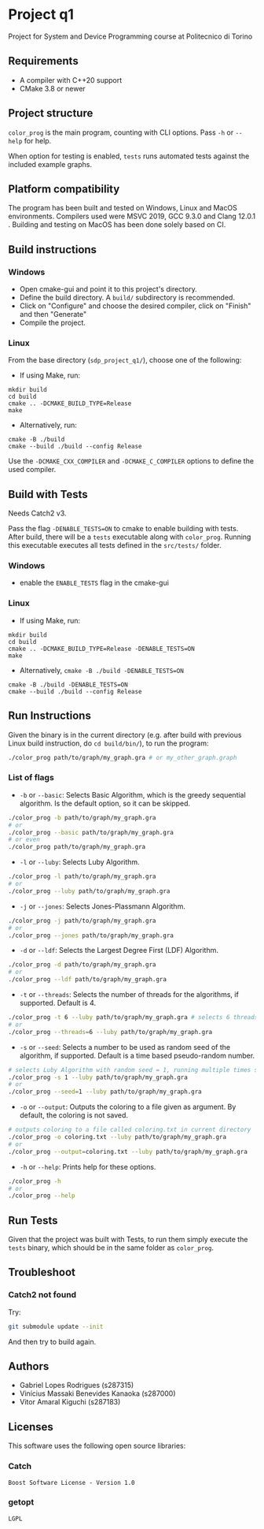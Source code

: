 # Project q1
Project for System and Device Programming course at Politecnico di Torino

## Requirements
- A compiler with C++20 support
- CMake 3.8 or newer

## Project structure
`color_prog` is the main program, counting with CLI options. Pass `-h` or `--help` for help.

When option for testing is enabled, `tests` runs automated tests against the included example graphs.

## Platform compatibility
The program has been built and tested on Windows, Linux and MacOS environments.
Compilers used were MSVC 2019, GCC 9.3.0 and Clang 12.0.1 .
Building and testing on MacOS has been done solely based on CI.

## Build instructions
### Windows
- Open cmake-gui and point it to this project's directory.
- Define the build directory. A `build/` subdirectory is recommended.
- Click on "Configure" and choose the desired compiler, click on "Finish" and then "Generate"
- Compile the project.

### Linux
From the base directory (`sdp_project_q1/`), choose one of the following:

- If using Make, run:
```
mkdir build
cd build
cmake .. -DCMAKE_BUILD_TYPE=Release
make
```
- Alternatively, run:
```
cmake -B ./build
cmake --build ./build --config Release
```
Use the `-DCMAKE_CXX_COMPILER` and `-DCMAKE_C_COMPILER` options to define the used compiler.

## Build with Tests
Needs Catch2 v3.

Pass the flag `-DENABLE_TESTS=ON` to cmake to enable building with tests. After build, there will be a `tests` 
executable along with `color_prog`. Running this executable executes all tests defined in the `src/tests/` folder.

### Windows
- enable the `ENABLE_TESTS` flag in the cmake-gui

### Linux 
- If using Make, run:
```
mkdir build
cd build
cmake .. -DCMAKE_BUILD_TYPE=Release -DENABLE_TESTS=ON
make
```
- Alternatively, `cmake -B ./build -DENABLE_TESTS=ON`
```
cmake -B ./build -DENABLE_TESTS=ON
cmake --build ./build --config Release
```

## Run Instructions

Given the binary is in the current directory (e.g. after build with previous Linux build instruction, 
do `cd build/bin/`), to run the program:

```sh
./color_prog path/to/graph/my_graph.gra # or my_other_graph.graph
```

###  List of flags

- `-b` or `--basic`: Selects Basic Algorithm, which is the greedy sequential algorithm. Is the default option, so it
can be skipped.

```sh
./color_prog -b path/to/graph/my_graph.gra 
# or
./color_prog --basic path/to/graph/my_graph.gra 
# or even
./color_prog path/to/graph/my_graph.gra 
```

- `-l` or `--luby`: Selects Luby Algorithm.

```sh
./color_prog -l path/to/graph/my_graph.gra 
# or
./color_prog --luby path/to/graph/my_graph.gra 
```

- `-j` or `--jones`: Selects Jones-Plassmann Algorithm.

```sh
./color_prog -j path/to/graph/my_graph.gra 
# or
./color_prog --jones path/to/graph/my_graph.gra 
```

- `-d` or `--ldf`: Selects the Largest Degree First (LDF) Algorithm.
 
```sh
./color_prog -d path/to/graph/my_graph.gra 
# or
./color_prog --ldf path/to/graph/my_graph.gra 
```

- `-t` or `--threads`: Selects the number of threads for the algorithms, if supported. Default is 4.

```sh
./color_prog -t 6 --luby path/to/graph/my_graph.gra # selects 6 threads for Luby Algorithm
# or
./color_prog --threads=6 --luby path/to/graph/my_graph.gra 
```

- `-s` or `--seed`: Selects a number to be used as random seed of the algorithm, if supported. Default is a time based
pseudo-random number.

```sh
# selects Luby Algorithm with random seed = 1, running multiple times should give the same coloring
./color_prog -s 1 --luby path/to/graph/my_graph.gra 
# or
./color_prog --seed=1 --luby path/to/graph/my_graph.gra 
```

- `-o` or `--output`: Outputs the coloring to a file given as argument. By default, the coloring is not saved.
```sh
# outputs coloring to a file called coloring.txt in current directory
./color_prog -o coloring.txt --luby path/to/graph/my_graph.gra
# or
./color_prog --output=coloring.txt --luby path/to/graph/my_graph.gra 
```

- `-h` or `--help`: Prints help for these options.
```sh
./color_prog -h
# or
./color_prog --help
```

## Run Tests

Given that the project was built with Tests, to run them simply execute the `tests` binary, which should be in the
same folder as `color_prog`.

## Troubleshoot

### Catch2 not found

Try:
```sh
git submodule update --init
```
And then try to build again.

## Authors
- Gabriel Lopes Rodrigues (s287315)
- Vinícius Massaki Benevides Kanaoka (s287000)
- Vitor Amaral Kiguchi (s287183)

## Licenses
This software uses the following open source libraries:

### Catch
`Boost Software License - Version 1.0`

### getopt
`LGPL`
